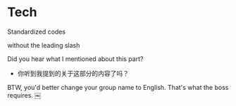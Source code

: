 # Tech

Standardized codes

without the leading slash

Did you hear what I mentioned about this part?
- 你听到我提到的关于这部分的内容了吗？


BTW, you'd better change your group name to English. 
That's what the boss requires. ￼
